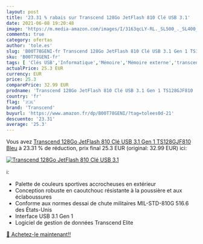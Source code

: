 ```yaml
---
layout: post
title: '23.31 % rabais sur Transcend 128Go JetFlash 810 Clé USB 3.1'
date: 2021-06-08 19:20:48
image: 'https://m.media-amazon.com/images/I/3163qcLY-RL._SL500_._SL400_.jpg'
comments: true
category: ofertas
author: 'tole.es'
slug: 'B00T78GENI-fr Transcend 128Go JetFlash 810 Clé USB 3.1 Gen 1 TS128GJF810...'
sku: 'B00T78GENI-fr'
tags: [ 'Clés USB','Informatique','Mémoire','Mémoire externe','transcend', ]
actualPrice: 25.3 EUR
currency: EUR
price: 25.3
comparePrice: 32.99 EUR
prodname: 'Transcend 128Go JetFlash 810 Clé USB 3.1 Gen 1 TS128GJF810  Bleu'
country: 'fr'
flag: '🇫🇷'
brand: 'Transcend'
buyurl: 'https://www.amazon.fr/dp/B00T78GENI/?tag=tolees0d-21'
descuento: '23.31'
average: '25.3'
---
```


Vous avez [Transcend 128Go JetFlash 810 Clé USB 3.1 Gen 1 TS128GJF810  Bleu](https://www.amazon.fr/dp/B00T78GENI/?tag=tolees0d-21)  à  23.31 % de réduction, prix final  25.3 EUR (original: 32.99 EUR) ici:

[![Transcend 128Go JetFlash 810 Clé USB 3.1](https://m.media-amazon.com/images/I/3163qcLY-RL._SL500_._SL400_.jpg)](https://www.amazon.fr/dp/B00T78GENI/?tag=tolees0d-21)

ℹ️:

- Palette de couleurs sportives accrocheuses en extérieur
- Conception robuste en caoutchouc résistante à la poussière et aux éclaboussures
- Conforme aux normes dessai de chute militaires MIL-STD-810G 516.6 des États-Unis
- Interface USB 3.1 Gen 1
- Logiciel de gestion de données Transcend Elite

[🛒 Achetez-le maintenant!!](https://www.amazon.fr/dp/B00T78GENI/?tag=tolees0d-21)

